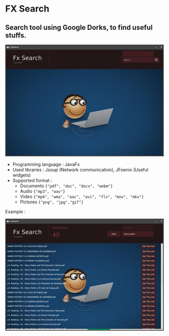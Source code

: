 # FX Search
## Search tool using Google Dorks, to find useful stuffs.


![alt](img/img1.png)

- Programming language : JavaFx
- Used libraries : Jsoup (Network communication), JFoenix (Useful widgets)
- Supported format : 
  - Documents `{"pdf", "doc", "docx", "webm"}`
  - Audio `{"mp3", "wav"}`
  - Video `{"mp4", "wma", "aac", "avi", "flv", "mov", "mkv"}`
  - Pictures `{"png", "jpg","gif"}`

Example : 

![alt](img/img2.png)